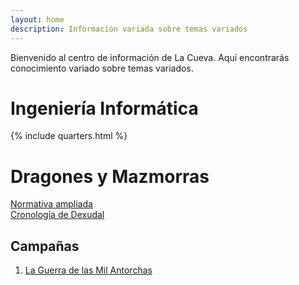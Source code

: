 ```yaml
---
layout: home
description: Información variada sobre temas variados
---
```


Bienvenido al centro de información de La Cueva. Aquí encontrarás conocimiento variado sobre temas variados.

# Ingeniería Informática

{% include quarters.html %}

# Dragones y Mazmorras

[Normativa ampliada](_dnd/normativa.md)  
[Cronología de Dexudal](_dnd/cronologia.md)

## Campañas

1. [La Guerra de las Mil Antorchas](_dnd/guerra-mil-antorchas.md)
